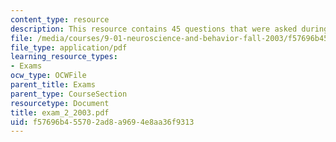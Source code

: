 ```yaml
---
content_type: resource
description: This resource contains 45 questions that were asked during final exam.
file: /media/courses/9-01-neuroscience-and-behavior-fall-2003/f57696b455702ad8a9694e8aa36f9313_exam_2_2003.pdf
file_type: application/pdf
learning_resource_types:
- Exams
ocw_type: OCWFile
parent_title: Exams
parent_type: CourseSection
resourcetype: Document
title: exam_2_2003.pdf
uid: f57696b4-5570-2ad8-a969-4e8aa36f9313
---
```

